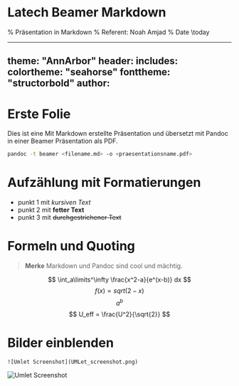 # Latech Beamer Markdown

% Präsentation in Markdown
% Referent: Noah Amjad
% Date \today


---
theme:  "AnnArbor"
header: includes:
colortheme: "seahorse"
fonttheme: "structorbold"
author:
---

# Erste Folie

Dies ist eine Mit Markdown erstellte Präsentation und übersetzt mit Pandoc in einer Beamer Präsentation als PDF.
```bash
pandoc -t beamer <filename.md> -o <praesentationsname.pdf>
```

# Aufzählung mit Formatierungen

- punkt 1 mit *kursiven Text*
- punkt 2 mit **fetter Text**
- punkt 3 mit ~~durchgestrichener Text~~

# Formeln und Quoting
>**Merke**
>Markdown und Pandoc sind cool und mächtig.

$$ \int_a\limits^\infty \frac{x^2-a}{e^(x-b)} dx $$
$$ f(x) = sqrt(2-x) $$
$$ a^b $$
$$ U_eff = \frac{U^2}{\sqrt{2}} $$

# Bilder einblenden

````
![Umlet Screenshot](UMLet_screenshot.png)
````
![Umlet Screenshot](https://cdn1.epicgames.com/offer/fn/23BR_C4S1_EGS_Launcher_Blade_2560x1440_2560x1440-70d48b6b897fd8509891ebeb1c160117)